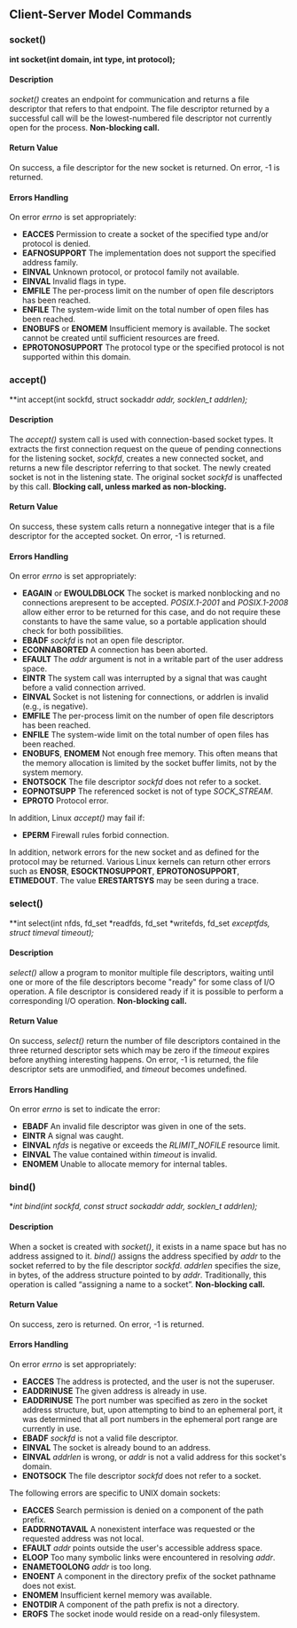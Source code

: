 ## Client-Server Model Commands



### socket()

**int socket(int domain, int type, int protocol);**

#### Description
*socket()* creates an endpoint for communication and returns a file descriptor that refers to that endpoint.  The file descriptor returned by a successful call will be the lowest-numbered file descriptor not currently open for the process.
**Non-blocking call.**

#### Return Value
On success, a file descriptor for the new socket is returned. On error, -1 is returned.

#### Errors Handling
On error *errno* is set appropriately:
* **EACCES** Permission to create a socket of the specified type and/or protocol is denied.
* **EAFNOSUPPORT** The implementation does not support the specified address family.
* **EINVAL** Unknown protocol, or protocol family not available.
* **EINVAL** Invalid flags in type.
* **EMFILE** The per-process limit on the number of open file descriptors has been reached.
* **ENFILE** The system-wide limit on the total number of open files has been reached.
* **ENOBUFS** or **ENOMEM**  Insufficient memory is available.  The socket cannot be created until sufficient resources are freed.
* **EPROTONOSUPPORT**  The protocol type or the specified protocol is not supported  within this domain.



### accept()

**int accept(int sockfd, struct sockaddr *addr, socklen_t *addrlen);**

#### Description
The *accept()* system call is used with connection-based socket types. It extracts the first connection request on the queue of pending connections for the listening socket, *sockfd*, creates a new connected socket, and returns a new file descriptor referring to that socket.  The newly created socket is not in the listening state. The original socket *sockfd* is unaffected by this call.
**Blocking call, unless marked as non-blocking.**

#### Return Value
On success, these system calls return a nonnegative integer that is a file descriptor for the accepted socket.  On error, -1 is returned.

#### Errors Handling
On error *errno* is set appropriately:
* **EAGAIN** or **EWOULDBLOCK** The socket is marked nonblocking and no connections arepresent to be accepted. *POSIX.1-2001* and *POSIX.1-2008* allow either error to be returned for this case, and do not require these constants to have the same value, so a portable application should check for both possibilities.
* **EBADF** *sockfd* is not an open file descriptor.
* **ECONNABORTED**  A connection has been aborted.
* **EFAULT** The *addr* argument is not in a writable part of the user address space.
* **EINTR**  The system call was interrupted by a signal that was caught before a valid connection arrived.
* **EINVAL** Socket is not listening for connections, or addrlen is invalid (e.g., is negative).
* **EMFILE** The per-process limit on the number of open file descriptors has been reached.
* **ENFILE** The system-wide limit on the total number of open files has been reached.
* **ENOBUFS**, **ENOMEM** Not enough free memory.  This often means that the memory allocation is limited by the socket buffer limits, not by the system memory.
* **ENOTSOCK** The file descriptor *sockfd* does not refer to a socket.
* **EOPNOTSUPP** The referenced socket is not of type *SOCK_STREAM*.
* **EPROTO** Protocol error.

In addition, Linux *accept()* may fail if:
* **EPERM**  Firewall rules forbid connection.

In addition, network errors for the new socket and as defined for the protocol may be returned.  Various Linux kernels can return other errors such as **ENOSR**, **ESOCKTNOSUPPORT**, **EPROTONOSUPPORT**, **ETIMEDOUT**. The value **ERESTARTSYS** may be seen during a trace.



### select()

**int select(int nfds, fd_set *readfds, fd_set *writefds, fd_set *exceptfds, struct timeval *timeout);**

#### Description
*select()* allow a program to monitor multiple file descriptors, waiting until one or more of the file descriptors become "ready" for some class of I/O operation.  A file descriptor is considered ready if it is possible to perform a corresponding I/O operation.
**Non-blocking call.**

#### Return Value
On success, *select()* return the number of file descriptors contained in the three returned descriptor sets which may be zero if the *timeout* expires before anything interesting happens.  On error, -1 is returned, the file descriptor sets are unmodified, and *timeout* becomes undefined.

#### Errors Handling
On error *errno* is set to indicate the error:
* **EBADF**  An invalid file descriptor was given in one of the sets.
* **EINTR**  A signal was caught.
* **EINVAL** *nfds* is negative or exceeds the *RLIMIT_NOFILE* resource limit.
* **EINVAL** The value contained within *timeout* is invalid.
* **ENOMEM** Unable to allocate memory for internal tables.



### bind()

**int bind(int sockfd, const struct sockaddr *addr, socklen_t addrlen);**

#### Description
When a socket is created with *socket()*, it exists in a name space but has no address assigned to it. *bind()* assigns the address specified by *addr* to the socket referred to by the file descriptor *sockfd*. *addrlen* specifies the size, in bytes, of the address structure pointed to by *addr*. Traditionally, this operation is called “assigning a name to a socket”.
**Non-blocking call.**

#### Return Value
On success, zero is returned.  On error, -1 is returned.

#### Errors Handling
On error *errno* is set appropriately:
* **EACCES** The address is protected, and the user is not the superuser.
* **EADDRINUSE** The given address is already in use.
* **EADDRINUSE** The port number was specified as zero in the socket address structure, but, upon attempting to bind to an ephemeral port, it was determined that all port numbers in the ephemeral port range are currently in use.
* **EBADF** *sockfd* is not a valid file descriptor.
* **EINVAL** The socket is already bound to an address.
* **EINVAL** *addrlen* is wrong, or *addr* is not a valid address for this socket's domain.
* **ENOTSOCK** The file descriptor *sockfd* does not refer to a socket.

The following errors are specific to UNIX domain sockets:
* **EACCES** Search permission is denied on a component of the path prefix.
* **EADDRNOTAVAIL** A nonexistent interface was requested or the requested address was not local.
* **EFAULT** *addr* points outside the user's accessible address space.
* **ELOOP**  Too many symbolic links were encountered in resolving *addr*.
* **ENAMETOOLONG** *addr* is too long.
* **ENOENT** A component in the directory prefix of the socket pathname does not exist.
* **ENOMEM** Insufficient kernel memory was available.
* **ENOTDIR** A component of the path prefix is not a directory.
* **EROFS**  The socket inode would reside on a read-only filesystem.
